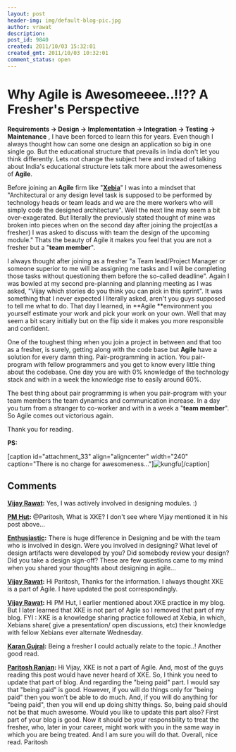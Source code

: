 ```yaml
---
layout: post
header-img: img/default-blog-pic.jpg
author: vrawat
description: 
post_id: 9840
created: 2011/10/03 15:32:01
created_gmt: 2011/10/03 10:32:01
comment_status: open
---
```


# Why Agile is Awesomeeee..!!?? A Fresher's Perspective

**Requirements -> Design -> Implementation -> Integration -> Testing -> Maintenance** , I have been forced to learn this for years. Even though I always thought how can some one design an application so big in one single go. But the educational structure that prevails in India don't let you think differently. Lets not change the subject here and instead of talking about India's educational structure lets talk more about the awesomeness of **Agile**.

Before joining an **Agile** firm like "**[Xebia][1]**" I was into a mindset that "Architectural or any design level task is supposed to be performed by technology heads or team leads and we are the mere workers who will simply code the designed architecture". Well the next line may seem a bit over-exagerated. But literally the previously stated thought of mine was broken into pieces when on the second day after joining the project(as a fresher) I was asked to discuss with team the design of the upcoming module." Thats the beauty of Agile it makes you feel that you are not a fresher but a "**team member**".

I always thought after joining as a fresher "a Team lead/Project Manager or someone superior to me will be assigning me tasks and I will be completing those tasks without questioning them before the so-called deadline". Again I was bowled at my second pre-planning and planning meeting as I was asked, "Vijay which stories do you think you can pick in this sprint". It was something that I never expected I literally asked, aren't you guys supposed to tell me what to do. That day I learned, in **Agile **environment you yourself estimate your work and pick your work on your own. Well that may seem a bit scary initially but on the flip side it makes you more responsible and confident.

One of the toughest thing when you join a project in between and that too as a fresher, is surely, getting along with the code base but **Agile** have a solution for every damn thing. Pair-programming in action. You pair-program with fellow programmers and you get to know every little thing about the codebase. One day you are with 0% knowledge of the technology stack and with in a week the knowledge rise to easily around 60%.

The best thing about pair programming is when you pair-program with your team members the team dynamics and communication increase. In a day you turn from a stranger to co-worker and with in a week a "**team member**". So Agile comes out victorious again.

Thank you for reading.

**PS:**

[caption id="attachment_33" align="aligncenter" width="240" caption="There is no charge for awesomeness..."]![][2][/caption]

   [1]: http://xebia.in (Xebia India)
   [2]: http://vijayrawatsan.files.wordpress.com/2011/09/kungfu.jpg?w=300 (kungfu)

## Comments

**[Vijay Rawat](#5982 "2011-10-04 18:45:48"):** Yes, I was actively involved in designing modules. :)

**[PM Hut](#6273 "2011-11-28 15:59:59"):** @Paritosh, What is XKE? I don't see where Vijay mentioned it in his post above...

**[Enthusiastic](#5980 "2011-10-04 13:36:19"):** There is huge difference in Designing and be with the team who is involved in design. Were you involved in designing? What level of design artifacts were developed by you? Did somebody review your design? Did you take a design sign-off? These are few questions came to my mind when you shared your thoughts about designing in agile...

**[Vijay Rawat](#5978 "2011-10-03 21:59:44"):** Hi Paritosh, Thanks for the information. I always thought XKE is a part of Agile. I have updated the post correspondingly.

**[Vijay Rawat](#6276 "2011-11-28 20:14:58"):** Hi PM Hut, I earlier mentioned about XKE practice in my blog. But I later learned that XKE is not part of Agile so I removed that part of my blog. FYI : XKE is a knowledge sharing practice followed at Xebia, in which, Xebians share( give a presentation/ open discussions, etc) their knowledge with fellow Xebians ever alternate Wednesday.

**[Karan Gujral](#5976 "2011-10-03 20:00:27"):** Being a fresher I could actually relate to the topic..! Another good read.

**[Paritosh Ranjan](#5977 "2011-10-03 20:54:49"):** Hi Vijay, XKE is not a part of Agile. And, most of the guys reading this post would have never heard of XKE. So, I think you need to update that part of blog. And regarding the "being paid" part. I would say that "being paid" is good. However, if you will do things only for "being paid" then you won't be able to do much. And, if you will do anything for "being paid", then you will end up doing shitty things. So, being paid should not be that much awesome. Would you like to update this part also? First part of your blog is good. Now it should be your responsbility to treat the fresher, who, later in your career, might work with you in the same way in which you are being treated. And I am sure you will do that. Overall, nice read. Paritosh

